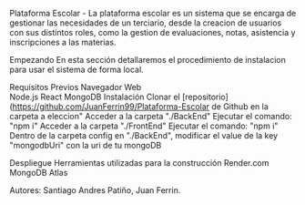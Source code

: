 Plataforma Escolar - 
La plataforma escolar es un sistema que se encarga de gestionar las necesidades de un terciario, desde la creacion de usuarios con sus distintos roles, como la gestion de evaluaciones, notas, asistencia y inscripciones a las materias.

Empezando
En esta sección detallaremos el procedimiento de instalacion para usar el sistema de forma local.

Requisitos Previos
Navegador Web <br/>
Node.js
React
MongoDB
Instalación
Clonar el [repositorio](https://github.com/JuanFerrin99/Plataforma-Escolar de Github en la carpeta a eleccion"
Acceder a la carpeta "./BackEnd"
Ejecutar el comando: "npm i"
Acceder a la carpeta "./FrontEnd"
Ejecutar el comando: "npm i"
Dentro de la carpeta config en "./BackEnd", modificar el value de la key "mongodbUri" con la uri de tu mongoDB

Despliegue
Herramientas utilizadas para la construcción
Render.com
MongoDB Atlas

Autores: Santiago Andres Patiño, Juan Ferrin.
